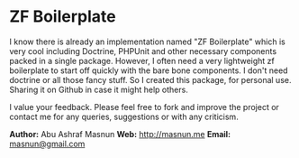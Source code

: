 # ZF Boilerplate #

I know there is already an implementation named "ZF Boilerplate" which is very cool including Doctrine, PHPUnit and other necessary components packed in a single package. However, I often need a very lightweight zf boilerplate to start off quickly with the bare bone components. I don't need doctrine or all those fancy stuff. So I created this package, for personal use. Sharing it on Github in case it might help others. 

I value your feedback. Please feel free to fork and improve the project or contact me for any queries, suggestions or with any criticism.

__Author:__ Abu Ashraf Masnun
__Web:__ http://masnun.me
__Email:__ masnun@gmail.com


